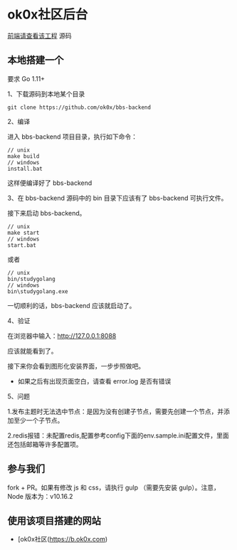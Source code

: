 # ok0x社区后台

[前端请查看该工程](https://github.com/OK0X/bbs-front "ok0x - 前端源码") 源码


## 本地搭建一个 

要求 Go 1.11+

1、下载源码到本地某个目录

```shell
git clone https://github.com/ok0x/bbs-backend
```

2、编译

进入 bbs-backend 项目目录，执行如下命令：

```shell
// unix
make build
// windows
install.bat
```

这样便编译好了 bbs-backend

3、在 bbs-backend 源码中的 bin 目录下应该有了 bbs-backend 可执行文件。

接下来启动 bbs-backend。

```shell
// unix
make start
// windows
start.bat
```

或者

```shell
// unix
bin/studygolang
// windows
bin\studygolang.exe
```

一切顺利的话，bbs-backend 应该就启动了。

4、验证

在浏览器中输入：http://127.0.0.1:8088

应该就能看到了。

接下来你会看到图形化安装界面，一步步照做吧。

* 如果之后有出现页面空白，请查看 error.log 是否有错误

5、问题

1.发布主题时无法选中节点：是因为没有创建子节点，需要先创建一个节点，并添加至少一个子节点。

2.redis报错：未配置redis,配置参考config下面的env.sample.ini配置文件，里面还包括邮箱等许多配置项。

## 参与我们

fork + PR。如果有修改 js 和 css，请执行 gulp （需要先安装 gulp）。注意，Node 版本为：v10.16.2

## 使用该项目搭建的网站

- [ok0x社区(https://b.ok0x.com)
